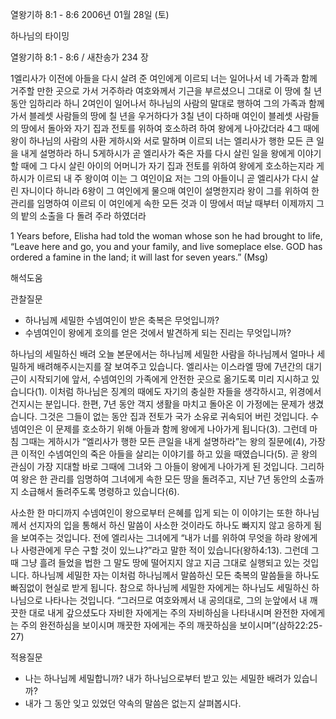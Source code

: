 열왕기하 8:1 - 8:6 
2006년 01월 28일 (토)

하나님의 타이밍



열왕기하 8:1 - 8:6 / 새찬송가 234 장


1엘리사가 이전에 아들을 다시 살려 준 여인에게 이르되 너는 일어나서 네 가족과 함께 거주할 만한 곳으로 가서 거주하라 여호와께서 기근을 부르셨으니 그대로 이 땅에 칠 년 동안 임하리라 하니 2여인이 일어나서 하나님의 사람의 말대로 행하여 그의 가족과 함께 가서 블레셋 사람들의 땅에 칠 년을 우거하다가 3칠 년이 다하매 여인이 블레셋 사람들의 땅에서 돌아와 자기 집과 전토를 위하여 호소하려 하여 왕에게 나아갔더라 4그 때에 왕이 하나님의 사람의 사환 게하시와 서로 말하며 이르되 너는 엘리사가 행한 모든 큰 일을 내게 설명하라 하니 5게하시가 곧 엘리사가 죽은 자를 다시 살린 일을 왕에게 이야기할 때에 그 다시 살린 아이의 어머니가 자기 집과 전토를 위하여 왕에게 호소하는지라 게하시가 이르되 내 주 왕이여 이는 그 여인이요 저는 그의 아들이니 곧 엘리사가 다시 살린 자니이다 하니라 6왕이 그 여인에게 물으매 여인이 설명한지라 왕이 그를 위하여 한 관리를 임명하여 이르되 이 여인에게 속한 모든 것과 이 땅에서 떠날 때부터 이제까지 그의 밭의 소출을 다 돌려 주라 하였더라 

1 Years before, Elisha had told the woman whose son he had brought to life, “Leave here and go, you and your family, and live someplace else. GOD has ordered a famine in the land; it will last for seven years.” (Msg)

해석도움





관찰질문 
- 하나님께 세밀한 수넴여인이 받은 축복은 무엇입니까? 
- 수넴여인이 왕에게 호의를 얻은 것에서 발견하게 되는 진리는 무엇입니까? 



하나님의 세밀하신 배려 
오늘 본문에서는 하나님께 세밀한 사람을 하나님께서 얼마나 세밀하게 배려해주시는지를 잘 보여주고 있습니다. 엘리사는 이스라엘 땅에 7년간의 대기근이 시작되기에 앞서, 수넴여인의 가족에게 안전한 곳으로 옮기도록 미리 지시하고 있습니다(1). 이처럼 하나님은 징계의 때에도 자기의 충실한 자들을 생각하시고, 위경에서 건지시는 분입니다. 한편, 7년 동안 객지 생활을 마치고 돌아온 이 가정에는 문제가 생겼습니다. 그것은 그들이 없는 동안 집과 전토가 국가 소유로 귀속되어 버린 것입니다. 수넴여인은 이 문제를 호소하기 위해 아들과 함께 왕에게 나아가게 됩니다(3). 그런데 마침 그때는 게하시가 “엘리사가 행한 모든 큰일을 내게 설명하라”는 왕의 질문에(4), 가장 큰 이적인 수넴여인의 죽은 아들을 살리는 이야기를 하고 있을 때였습니다(5). 곧 왕의 관심이 가장 지대할 바로 그때에 그녀와 그 아들이 왕에게 나아가게 된 것입니다. 그리하여 왕은 한 관리를 임명하여 그녀에게 속한 모든 땅을 돌려주고, 지난 7년 동안의 소출까지 소급해서 돌려주도록 명령하고 있습니다(6). 

사소한 한 마디까지 
수넴여인이 왕으로부터 은혜를 입게 되는 이 이야기는 또한 하나님께서 선지자의 입을 통해서 하신 말씀이 사소한 것이라도 하나도 빠지지 않고 응하게 됨을 보여주는 것입니다. 전에 엘리사는 그녀에게 “내가 너를 위하여 무엇을 하랴 왕에게나 사령관에게 무슨 구할 것이 있느냐?”라고 말한 적이 있습니다(왕하4:13). 그런데 그때 그냥 흘려 들었을 법한 그 말도 땅에 떨어지지 않고 지금 그대로 실행되고 있는 것입니다. 하나님께 세밀한 자는 이처럼 하나님께서 말씀하신 모든 축복의 말씀들을 하나도 빠짐없이 현실로 받게 됩니다. 참으로 하나님께 세밀한 자에게는 하나님도 세밀하신 하나님으로 나타나는 것입니다. “그러므로 여호와께서 내 공의대로, 그의 눈앞에서 내 깨끗한 대로 내게 갚으셨도다 자비한 자에게는 주의 자비하심을 나타내시며 완전한 자에게는 주의 완전하심을 보이시며 깨끗한 자에게는 주의 깨끗하심을 보이시며”(삼하22:25-27) 



적용질문 
- 나는 하나님께 세밀합니까? 내가 하나님으로부터 받고 있는 세밀한 배려가 있습니까? 
- 내가 그 동안 잊고 있었던 약속의 말씀은 없는지 살펴봅시다.